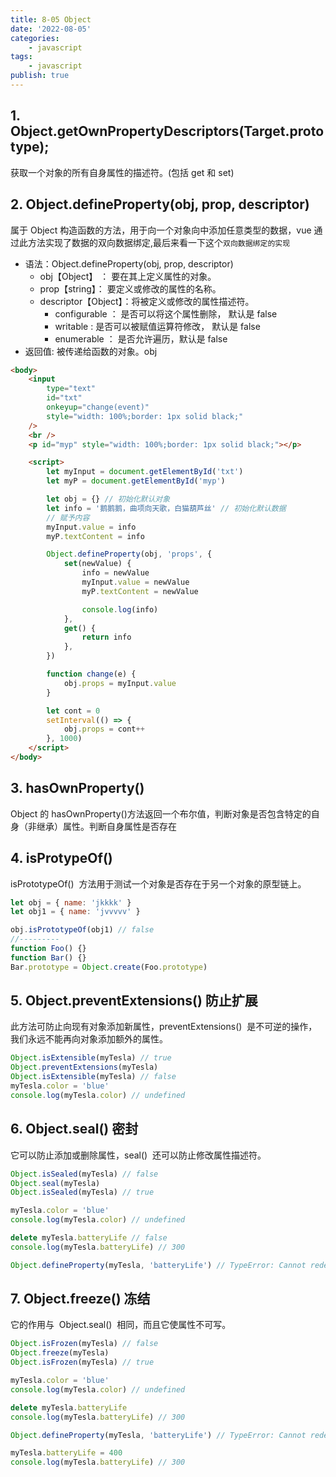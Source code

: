 ```yaml
---
title: 8-05 Object
date: '2022-08-05'
categories:
    - javascript
tags:
    - javascript
publish: true
---
```


## 1. Object.getOwnPropertyDescriptors(Target.prototype);

获取一个对象的所有自身属性的描述符。(包括 get 和 set)

## 2. Object.defineProperty(obj, prop, descriptor)

属于 Object 构造函数的方法，用于向一个对象向中添加任意类型的数据，vue 通过此方法实现了数据的双向数据绑定,最后来看一下这个`双向数据绑定的实现`

-   语法：Object.defineProperty(obj, prop, descriptor)
    -   obj【Object】 ： 要在其上定义属性的对象。
    -   prop【string】： 要定义或修改的属性的名称。
    -   descriptor【Object】：将被定义或修改的属性描述符。
        -   configurable ： 是否可以将这个属性删除， 默认是 false
        -   writable : 是否可以被赋值运算符修改， 默认是 false
        -   enumerable ： 是否允许遍历，默认是 false
-   返回值: 被传递给函数的对象。obj

```html
<body>
    <input
        type="text"
        id="txt"
        onkeyup="change(event)"
        style="width: 100%;border: 1px solid black;"
    />
    <br />
    <p id="myp" style="width: 100%;border: 1px solid black;"></p>

    <script>
        let myInput = document.getElementById('txt')
        let myP = document.getElementById('myp')

        let obj = {} // 初始化默认对象
        let info = '鹅鹅鹅，曲项向天歌，白猫葫芦丝' // 初始化默认数据
        // 赋予内容
        myInput.value = info
        myP.textContent = info

        Object.defineProperty(obj, 'props', {
            set(newValue) {
                info = newValue
                myInput.value = newValue
                myP.textContent = newValue

                console.log(info)
            },
            get() {
                return info
            },
        })

        function change(e) {
            obj.props = myInput.value
        }

        let cont = 0
        setInterval(() => {
            obj.props = cont++
        }, 1000)
    </script>
</body>
```

## 3. hasOwnProperty()

Object 的 hasOwnProperty()方法返回一个布尔值，判断对象是否包含特定的自身（非继承）属性。判断自身属性是否存在

## 4. isProtypeOf()

isPrototypeOf()  方法用于测试一个对象是否存在于另一个对象的原型链上。

```js
let obj = { name: 'jkkkk' }
let obj1 = { name: 'jvvvvv' }

obj.isPrototypeOf(obj1) // false
//---------
function Foo() {}
function Bar() {}
Bar.prototype = Object.create(Foo.prototype)
```

## 5. Object.preventExtensions() 防止扩展

此方法可防止向现有对象添加新属性，preventExtensions()  是不可逆的操作，我们永远不能再向对象添加额外的属性。

```js
Object.isExtensible(myTesla) // true
Object.preventExtensions(myTesla)
Object.isExtensible(myTesla) // false
myTesla.color = 'blue'
console.log(myTesla.color) // undefined
```

## 6. Object.seal() 密封

它可以防止添加或删除属性，seal()  还可以防止修改属性描述符。

```js
Object.isSealed(myTesla) // false
Object.seal(myTesla)
Object.isSealed(myTesla) // true

myTesla.color = 'blue'
console.log(myTesla.color) // undefined

delete myTesla.batteryLife // false
console.log(myTesla.batteryLife) // 300

Object.defineProperty(myTesla, 'batteryLife') // TypeError: Cannot redefine property: batteryLife
```

## 7. Object.freeze() 冻结

它的作用与  Object.seal()  相同，而且它使属性不可写。

```js
Object.isFrozen(myTesla) // false
Object.freeze(myTesla)
Object.isFrozen(myTesla) // true

myTesla.color = 'blue'
console.log(myTesla.color) // undefined

delete myTesla.batteryLife
console.log(myTesla.batteryLife) // 300

Object.defineProperty(myTesla, 'batteryLife') // TypeError: Cannot redefine property: batteryLife

myTesla.batteryLife = 400
console.log(myTesla.batteryLife) // 300
```
